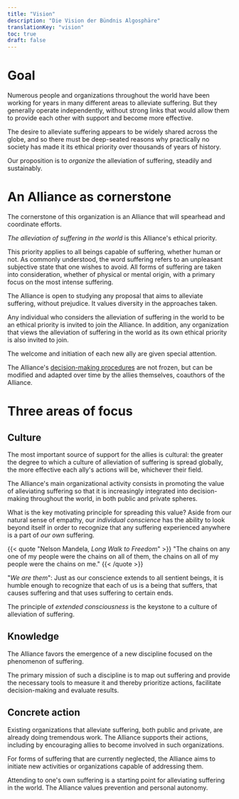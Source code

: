 ```yaml
---
title: "Vision"
description: "Die Vision der Bündnis Algosphäre"
translationKey: "vision"
toc: true
draft: false
---
```


# Goal
Numerous people and organizations throughout the world have been working for years in many different areas to alleviate suffering. But they generally operate independently, without strong links that would allow them to provide each other with support and become more effective.

The desire to alleviate suffering appears to be widely shared across the globe, and so there must be deep-seated reasons why practically no society has made it its ethical priority over thousands of years of history.

Our proposition is to *organize* the alleviation of suffering, steadily and sustainably.

# An Alliance as cornerstone
The cornerstone of this organization is an Alliance that will spearhead and coordinate efforts.

*The alleviation of suffering in the world* is this Alliance's ethical priority.

This priority applies to all beings capable of suffering, whether human or not. As commonly understood, the word suffering refers to an unpleasant subjective state that one wishes to avoid. All forms of suffering are taken into consideration, whether of physical or mental origin, with a primary focus on the most intense suffering.

The Alliance is open to studying any proposal that aims to alleviate suffering, without prejudice. It values diversity in the approaches taken.

Any individual who considers the alleviation of suffering in the world to be an ethical priority is invited to join the Alliance. In addition, any organization that views the alleviation of suffering in the world as its own ethical priority is also invited to join.

The welcome and initiation of each new ally are given special attention.

The Alliance's [decision-making procedures](/constitution) are not frozen, but can be modified and adapted over time by the allies themselves, coauthors of the Alliance.

# Three areas of focus
## Culture
The most important source of support for the allies is cultural: the greater the degree to which a culture of alleviation of suffering is spread globally, the more effective each ally's actions will be, whichever their field.

The Alliance's main organizational activity consists in promoting the value of alleviating suffering so that it is increasingly integrated into decision-making throughout the world, in both public and private spheres.

What is the key motivating principle for spreading this value? Aside from our natural sense of empathy, our *individual conscience* has the ability to look beyond itself in order to recognize that any suffering experienced anywhere is a part of *our own* suffering.

{{< quote "Nelson Mandela, *Long Walk to Freedom*" >}}
  "The chains on any one of my people were the chains on all of them, the chains on all of my people were the chains on me."
{{< /quote >}}

"*We are them*": Just as our conscience extends to all sentient beings, it is humble enough to recognize that each of us is a being that suffers, that causes suffering and that uses suffering to certain ends.

The principle of *extended consciousness* is the keystone to a culture of alleviation of suffering.

## Knowledge
The Alliance favors the emergence of a new discipline focused on the phenomenon of suffering.

The primary mission of such a discipline is to map out suffering and provide the necessary tools to measure it and thereby prioritize actions, facilitate decision-making and evaluate results.

## Concrete action
Existing organizations that alleviate suffering, both public and private, are already doing tremendous work. The Alliance supports their actions, including by encouraging allies to become involved in such organizations.

For forms of suffering that are currently neglected, the Alliance aims to initiate new activities or organizations capable of addressing them.

Attending to one's own suffering is a starting point for alleviating suffering in the world. The Alliance values prevention and personal autonomy.
